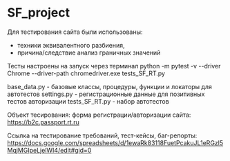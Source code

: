 # SF_project
Для тестирования сайта были использованы: 
- техники эквивалентного разбиения, 
- причина/следствие анализ граничных значений

Тесты настроены на запуск через терминал python -m pytest -v --driver Chrome --driver-path chromedriver.exe tests_SF_RT.py

base_data.py - базовые классы, процедуры, функции и локаторы для автотестов
settings.py - регистрационные данные для позитивных тестов авторизации
tests_SF_RT.py - набор автотестов

Объект тесирования: форма регистрации/авторизации сайта: https://b2c.passport.rt.ru

Ссылка на тестирование требований, тест-кейсы, баг-репорты: https://docs.google.com/spreadsheets/d/1ewaRk83118FuetPcakuJL1eRGzl5MqjMGIpeLjelWI4/edit#gid=0
